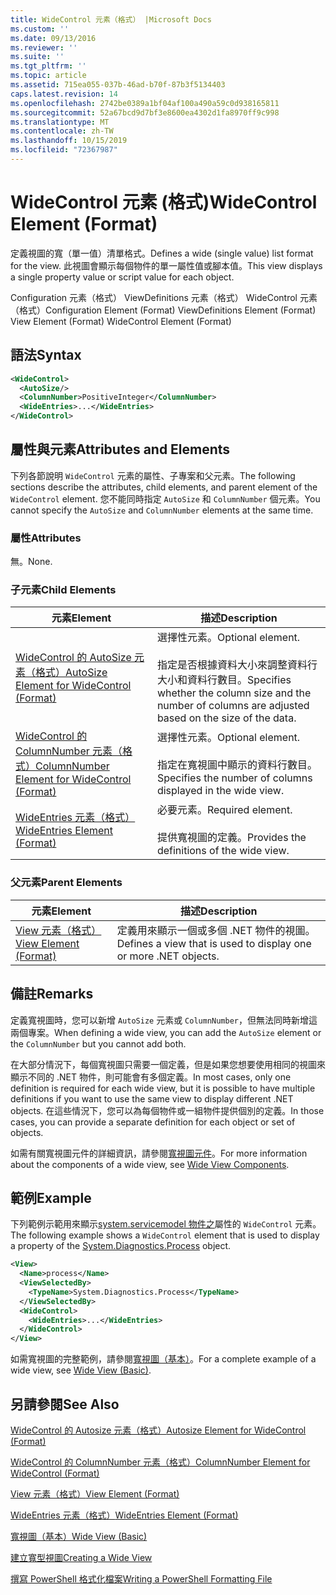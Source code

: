 ```yaml
---
title: WideControl 元素（格式） |Microsoft Docs
ms.custom: ''
ms.date: 09/13/2016
ms.reviewer: ''
ms.suite: ''
ms.tgt_pltfrm: ''
ms.topic: article
ms.assetid: 715ea055-037b-46ad-b70f-87b3f5134403
caps.latest.revision: 14
ms.openlocfilehash: 2742be0389a1bf04af100a490a59c0d938165811
ms.sourcegitcommit: 52a67bcd9d7bf3e8600ea4302d1fa8970ff9c998
ms.translationtype: MT
ms.contentlocale: zh-TW
ms.lasthandoff: 10/15/2019
ms.locfileid: "72367987"
---
```

# <a name="widecontrol-element-format"></a><span data-ttu-id="f343e-102">WideControl 元素 (格式)</span><span class="sxs-lookup"><span data-stu-id="f343e-102">WideControl Element (Format)</span></span>

<span data-ttu-id="f343e-103">定義視圖的寬（單一值）清單格式。</span><span class="sxs-lookup"><span data-stu-id="f343e-103">Defines a wide (single value) list format for the view.</span></span> <span data-ttu-id="f343e-104">此視圖會顯示每個物件的單一屬性值或腳本值。</span><span class="sxs-lookup"><span data-stu-id="f343e-104">This view displays a single property value or script value for each object.</span></span>

<span data-ttu-id="f343e-105">Configuration 元素（格式） ViewDefinitions 元素（格式） WideControl 元素（格式）</span><span class="sxs-lookup"><span data-stu-id="f343e-105">Configuration Element (Format) ViewDefinitions Element (Format) View Element (Format) WideControl Element (Format)</span></span>

## <a name="syntax"></a><span data-ttu-id="f343e-106">語法</span><span class="sxs-lookup"><span data-stu-id="f343e-106">Syntax</span></span>

```xml
<WideControl>
  <AutoSize/>
  <ColumnNumber>PositiveInteger</ColumnNumber>
  <WideEntries>...</WideEntries>
</WideControl>
```

## <a name="attributes-and-elements"></a><span data-ttu-id="f343e-107">屬性與元素</span><span class="sxs-lookup"><span data-stu-id="f343e-107">Attributes and Elements</span></span>

<span data-ttu-id="f343e-108">下列各節說明 `WideControl` 元素的屬性、子專案和父元素。</span><span class="sxs-lookup"><span data-stu-id="f343e-108">The following sections describe the attributes, child elements, and parent element of the `WideControl` element.</span></span> <span data-ttu-id="f343e-109">您不能同時指定 `AutoSize` 和 `ColumnNumber` 個元素。</span><span class="sxs-lookup"><span data-stu-id="f343e-109">You cannot specify the `AutoSize` and `ColumnNumber` elements at the same time.</span></span>

### <a name="attributes"></a><span data-ttu-id="f343e-110">屬性</span><span class="sxs-lookup"><span data-stu-id="f343e-110">Attributes</span></span>

<span data-ttu-id="f343e-111">無。</span><span class="sxs-lookup"><span data-stu-id="f343e-111">None.</span></span>

### <a name="child-elements"></a><span data-ttu-id="f343e-112">子元素</span><span class="sxs-lookup"><span data-stu-id="f343e-112">Child Elements</span></span>

|<span data-ttu-id="f343e-113">元素</span><span class="sxs-lookup"><span data-stu-id="f343e-113">Element</span></span>|<span data-ttu-id="f343e-114">描述</span><span class="sxs-lookup"><span data-stu-id="f343e-114">Description</span></span>|
|-------------|-----------------|
|[<span data-ttu-id="f343e-115">WideControl 的 AutoSize 元素（格式）</span><span class="sxs-lookup"><span data-stu-id="f343e-115">AutoSize Element for WideControl (Format)</span></span>](./autosize-element-for-widecontrol-format.md)|<span data-ttu-id="f343e-116">選擇性元素。</span><span class="sxs-lookup"><span data-stu-id="f343e-116">Optional element.</span></span><br /><br /> <span data-ttu-id="f343e-117">指定是否根據資料大小來調整資料行大小和資料行數目。</span><span class="sxs-lookup"><span data-stu-id="f343e-117">Specifies whether the column size and the number of columns are adjusted based on the size of the data.</span></span>|
|[<span data-ttu-id="f343e-118">WideControl 的 ColumnNumber 元素（格式）</span><span class="sxs-lookup"><span data-stu-id="f343e-118">ColumnNumber Element for WideControl (Format)</span></span>](./columnnumber-element-for-widecontrol-format.md)|<span data-ttu-id="f343e-119">選擇性元素。</span><span class="sxs-lookup"><span data-stu-id="f343e-119">Optional element.</span></span><br /><br /> <span data-ttu-id="f343e-120">指定在寬視圖中顯示的資料行數目。</span><span class="sxs-lookup"><span data-stu-id="f343e-120">Specifies the number of columns displayed in the wide view.</span></span>|
|[<span data-ttu-id="f343e-121">WideEntries 元素（格式）</span><span class="sxs-lookup"><span data-stu-id="f343e-121">WideEntries Element (Format)</span></span>](./wideentries-element-for-widecontrol-format.md)|<span data-ttu-id="f343e-122">必要元素。</span><span class="sxs-lookup"><span data-stu-id="f343e-122">Required element.</span></span><br /><br /> <span data-ttu-id="f343e-123">提供寬視圖的定義。</span><span class="sxs-lookup"><span data-stu-id="f343e-123">Provides the definitions of the wide view.</span></span>|

### <a name="parent-elements"></a><span data-ttu-id="f343e-124">父元素</span><span class="sxs-lookup"><span data-stu-id="f343e-124">Parent Elements</span></span>

|<span data-ttu-id="f343e-125">元素</span><span class="sxs-lookup"><span data-stu-id="f343e-125">Element</span></span>|<span data-ttu-id="f343e-126">描述</span><span class="sxs-lookup"><span data-stu-id="f343e-126">Description</span></span>|
|-------------|-----------------|
|[<span data-ttu-id="f343e-127">View 元素（格式）</span><span class="sxs-lookup"><span data-stu-id="f343e-127">View Element (Format)</span></span>](./view-element-format.md)|<span data-ttu-id="f343e-128">定義用來顯示一個或多個 .NET 物件的視圖。</span><span class="sxs-lookup"><span data-stu-id="f343e-128">Defines a view that is used to display one or more .NET objects.</span></span>|

## <a name="remarks"></a><span data-ttu-id="f343e-129">備註</span><span class="sxs-lookup"><span data-stu-id="f343e-129">Remarks</span></span>

<span data-ttu-id="f343e-130">定義寬視圖時，您可以新增 `AutoSize` 元素或 `ColumnNumber`，但無法同時新增這兩個專案。</span><span class="sxs-lookup"><span data-stu-id="f343e-130">When defining a wide view, you can add the `AutoSize` element or the `ColumnNumber` but you cannot add both.</span></span>

<span data-ttu-id="f343e-131">在大部分情況下，每個寬視圖只需要一個定義，但是如果您想要使用相同的視圖來顯示不同的 .NET 物件，則可能會有多個定義。</span><span class="sxs-lookup"><span data-stu-id="f343e-131">In most cases, only one definition is required for each wide view, but it is possible to have multiple definitions if you want to use the same view to display different .NET objects.</span></span> <span data-ttu-id="f343e-132">在這些情況下，您可以為每個物件或一組物件提供個別的定義。</span><span class="sxs-lookup"><span data-stu-id="f343e-132">In those cases, you can provide a separate definition for each object or set of objects.</span></span>

<span data-ttu-id="f343e-133">如需有關寬視圖元件的詳細資訊，請參閱[寬視圖元件](./creating-a-wide-view.md)。</span><span class="sxs-lookup"><span data-stu-id="f343e-133">For more information about the components of a wide view, see [Wide View Components](./creating-a-wide-view.md).</span></span>

## <a name="example"></a><span data-ttu-id="f343e-134">範例</span><span class="sxs-lookup"><span data-stu-id="f343e-134">Example</span></span>

<span data-ttu-id="f343e-135">下列範例示範用來顯示[system.servicemodel 物件之](/dotnet/api/System.Diagnostics.Process)屬性的 `WideControl` 元素。</span><span class="sxs-lookup"><span data-stu-id="f343e-135">The following example shows a `WideControl` element that is used to display a property of the [System.Diagnostics.Process](/dotnet/api/System.Diagnostics.Process) object.</span></span>

```xml
<View>
  <Name>process</Name>
  <ViewSelectedBy>
    <TypeName>System.Diagnostics.Process</TypeName>
  </ViewSelectedBy>
  <WideControl>
    <WideEntries>...</WideEntries>
  </WideControl>
</View>
```

<span data-ttu-id="f343e-136">如需寬視圖的完整範例，請參閱[寬視圖（基本）](./wide-view-basic.md)。</span><span class="sxs-lookup"><span data-stu-id="f343e-136">For a complete example of a wide view, see [Wide View (Basic)](./wide-view-basic.md).</span></span>

## <a name="see-also"></a><span data-ttu-id="f343e-137">另請參閱</span><span class="sxs-lookup"><span data-stu-id="f343e-137">See Also</span></span>

[<span data-ttu-id="f343e-138">WideControl 的 Autosize 元素（格式）</span><span class="sxs-lookup"><span data-stu-id="f343e-138">Autosize Element for WideControl (Format)</span></span>](./autosize-element-for-widecontrol-format.md)

[<span data-ttu-id="f343e-139">WideControl 的 ColumnNumber 元素（格式）</span><span class="sxs-lookup"><span data-stu-id="f343e-139">ColumnNumber Element for WideControl (Format)</span></span>](./columnnumber-element-for-widecontrol-format.md)

[<span data-ttu-id="f343e-140">View 元素（格式）</span><span class="sxs-lookup"><span data-stu-id="f343e-140">View Element (Format)</span></span>](./view-element-format.md)

[<span data-ttu-id="f343e-141">WideEntries 元素（格式）</span><span class="sxs-lookup"><span data-stu-id="f343e-141">WideEntries Element (Format)</span></span>](./wideentries-element-for-widecontrol-format.md)

[<span data-ttu-id="f343e-142">寬視圖（基本）</span><span class="sxs-lookup"><span data-stu-id="f343e-142">Wide View (Basic)</span></span>](./wide-view-basic.md)

[<span data-ttu-id="f343e-143">建立寬型視圖</span><span class="sxs-lookup"><span data-stu-id="f343e-143">Creating a Wide View</span></span>](./creating-a-wide-view.md)

[<span data-ttu-id="f343e-144">撰寫 PowerShell 格式化檔案</span><span class="sxs-lookup"><span data-stu-id="f343e-144">Writing a PowerShell Formatting File</span></span>](./writing-a-powershell-formatting-file.md)
